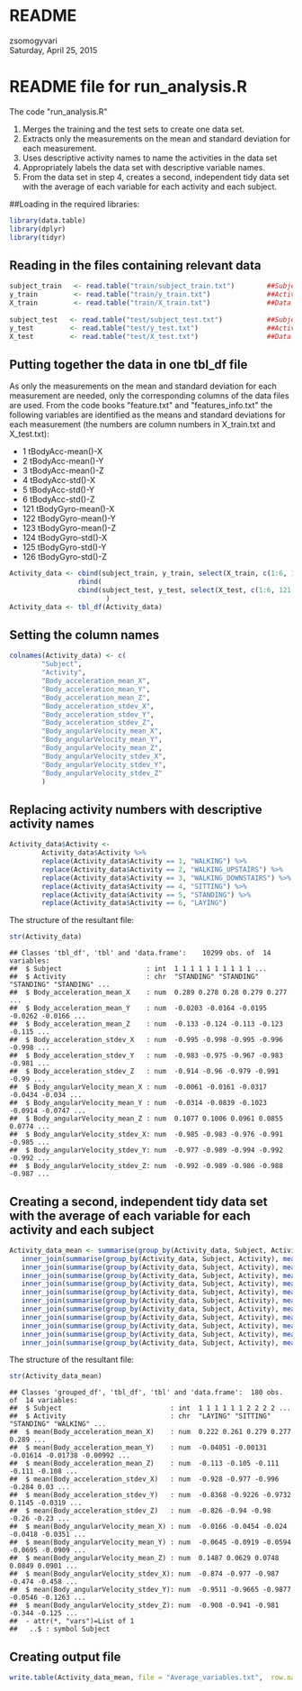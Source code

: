 # README
zsomogyvari  
Saturday, April 25, 2015  

# README file for run_analysis.R

The code "run_analysis.R" 

1. Merges the training and the test sets to create one data set.
2. Extracts only the measurements on the mean and standard deviation for each measurement. 
3. Uses descriptive activity names to name the activities in the data set
4. Appropriately labels the data set with descriptive variable names. 
5. From the data set in step 4, creates a second, independent tidy data set with the average of each variable for each activity and each subject.



##Loading in the required libraries:

```r
library(data.table)
library(dplyr)
library(tidyr)
```

## Reading in the files containing relevant data

```r
subject_train   <- read.table("train/subject_train.txt")        ##Subjects
y_train         <- read.table("train/y_train.txt")              ##Activities
X_train         <- read.table("train/X_train.txt")              ##Data
                  
subject_test   <- read.table("test/subject_test.txt")           ##Subjects
y_test         <- read.table("test/y_test.txt")                 ##Activities
X_test         <- read.table("test/X_test.txt")                 ##Data
```

## Putting together the data in one tbl_df file
As only the measurements on the mean and standard deviation for each measurement are needed, only the corresponding columns of the data files are used.
From the code books "feature.txt" and "features_info.txt" the following variables are identified as the means and standard deviations for each measurement (the numbers are column numbers in X_train.txt and X_test.txt):

* 1 tBodyAcc-mean()-X
* 2 tBodyAcc-mean()-Y
* 3 tBodyAcc-mean()-Z
* 4 tBodyAcc-std()-X
* 5 tBodyAcc-std()-Y
* 6 tBodyAcc-std()-Z
* 121 tBodyGyro-mean()-X
* 122 tBodyGyro-mean()-Y
* 123 tBodyGyro-mean()-Z
* 124 tBodyGyro-std()-X
* 125 tBodyGyro-std()-Y
* 126 tBodyGyro-std()-Z


```r
Activity_data <- cbind(subject_train, y_train, select(X_train, c(1:6, 121:126))) %>%
                 rbind(
                 cbind(subject_test, y_test, select(X_test, c(1:6, 121:126)))
                        )
Activity_data <- tbl_df(Activity_data)
```

## Setting the column names

```r
colnames(Activity_data) <- c(
        "Subject",
        "Activity",
        "Body_acceleration_mean_X",
        "Body_acceleration_mean_Y",
        "Body_acceleration_mean_Z",
        "Body_acceleration_stdev_X",
        "Body_acceleration_stdev_Y",
        "Body_acceleration_stdev_Z",
        "Body_angularVelocity_mean_X",
        "Body_angularVelocity_mean_Y",
        "Body_angularVelocity_mean_Z",
        "Body_angularVelocity_stdev_X",
        "Body_angularVelocity_stdev_Y",
        "Body_angularVelocity_stdev_Z"
        )
```

## Replacing activity numbers with descriptive activity names

```r
Activity_data$Activity <-
        Activity_data$Activity %>% 
        replace(Activity_data$Activity == 1, "WALKING") %>% 
        replace(Activity_data$Activity == 2, "WALKING_UPSTAIRS") %>% 
        replace(Activity_data$Activity == 3, "WALKING_DOWNSTAIRS") %>% 
        replace(Activity_data$Activity == 4, "SITTING") %>% 
        replace(Activity_data$Activity == 5, "STANDING") %>% 
        replace(Activity_data$Activity == 6, "LAYING")
```

The structure of the resultant file:

```r
str(Activity_data)
```

```
## Classes 'tbl_df', 'tbl' and 'data.frame':	10299 obs. of  14 variables:
##  $ Subject                     : int  1 1 1 1 1 1 1 1 1 1 ...
##  $ Activity                    : chr  "STANDING" "STANDING" "STANDING" "STANDING" ...
##  $ Body_acceleration_mean_X    : num  0.289 0.278 0.28 0.279 0.277 ...
##  $ Body_acceleration_mean_Y    : num  -0.0203 -0.0164 -0.0195 -0.0262 -0.0166 ...
##  $ Body_acceleration_mean_Z    : num  -0.133 -0.124 -0.113 -0.123 -0.115 ...
##  $ Body_acceleration_stdev_X   : num  -0.995 -0.998 -0.995 -0.996 -0.998 ...
##  $ Body_acceleration_stdev_Y   : num  -0.983 -0.975 -0.967 -0.983 -0.981 ...
##  $ Body_acceleration_stdev_Z   : num  -0.914 -0.96 -0.979 -0.991 -0.99 ...
##  $ Body_angularVelocity_mean_X : num  -0.0061 -0.0161 -0.0317 -0.0434 -0.034 ...
##  $ Body_angularVelocity_mean_Y : num  -0.0314 -0.0839 -0.1023 -0.0914 -0.0747 ...
##  $ Body_angularVelocity_mean_Z : num  0.1077 0.1006 0.0961 0.0855 0.0774 ...
##  $ Body_angularVelocity_stdev_X: num  -0.985 -0.983 -0.976 -0.991 -0.985 ...
##  $ Body_angularVelocity_stdev_Y: num  -0.977 -0.989 -0.994 -0.992 -0.992 ...
##  $ Body_angularVelocity_stdev_Z: num  -0.992 -0.989 -0.986 -0.988 -0.987 ...
```

## Creating a second, independent tidy data set with the average of each variable for each activity and each subject

```r
Activity_data_mean <- summarise(group_by(Activity_data, Subject, Activity), mean(Body_acceleration_mean_X)) %>%
   inner_join(summarise(group_by(Activity_data, Subject, Activity), mean(Body_acceleration_mean_Y)))  %>%
   inner_join(summarise(group_by(Activity_data, Subject, Activity), mean(Body_acceleration_mean_Z)))  %>%
   inner_join(summarise(group_by(Activity_data, Subject, Activity), mean(Body_acceleration_stdev_X)))  %>%
   inner_join(summarise(group_by(Activity_data, Subject, Activity), mean(Body_acceleration_stdev_Y)))  %>%
   inner_join(summarise(group_by(Activity_data, Subject, Activity), mean(Body_acceleration_stdev_Z)))  %>%
   inner_join(summarise(group_by(Activity_data, Subject, Activity), mean(Body_angularVelocity_mean_X)))  %>%
   inner_join(summarise(group_by(Activity_data, Subject, Activity), mean(Body_angularVelocity_mean_Y)))  %>%
   inner_join(summarise(group_by(Activity_data, Subject, Activity), mean(Body_angularVelocity_mean_Z)))  %>%
   inner_join(summarise(group_by(Activity_data, Subject, Activity), mean(Body_angularVelocity_stdev_X)))  %>%
   inner_join(summarise(group_by(Activity_data, Subject, Activity), mean(Body_angularVelocity_stdev_Y)))  %>%
   inner_join(summarise(group_by(Activity_data, Subject, Activity), mean(Body_angularVelocity_stdev_Z))) 
```

The structure of the resultant file:

```r
str(Activity_data_mean)
```

```
## Classes 'grouped_df', 'tbl_df', 'tbl' and 'data.frame':	180 obs. of  14 variables:
##  $ Subject                           : int  1 1 1 1 1 1 2 2 2 2 ...
##  $ Activity                          : chr  "LAYING" "SITTING" "STANDING" "WALKING" ...
##  $ mean(Body_acceleration_mean_X)    : num  0.222 0.261 0.279 0.277 0.289 ...
##  $ mean(Body_acceleration_mean_Y)    : num  -0.04051 -0.00131 -0.01614 -0.01738 -0.00992 ...
##  $ mean(Body_acceleration_mean_Z)    : num  -0.113 -0.105 -0.111 -0.111 -0.108 ...
##  $ mean(Body_acceleration_stdev_X)   : num  -0.928 -0.977 -0.996 -0.284 0.03 ...
##  $ mean(Body_acceleration_stdev_Y)   : num  -0.8368 -0.9226 -0.9732 0.1145 -0.0319 ...
##  $ mean(Body_acceleration_stdev_Z)   : num  -0.826 -0.94 -0.98 -0.26 -0.23 ...
##  $ mean(Body_angularVelocity_mean_X) : num  -0.0166 -0.0454 -0.024 -0.0418 -0.0351 ...
##  $ mean(Body_angularVelocity_mean_Y) : num  -0.0645 -0.0919 -0.0594 -0.0695 -0.0909 ...
##  $ mean(Body_angularVelocity_mean_Z) : num  0.1487 0.0629 0.0748 0.0849 0.0901 ...
##  $ mean(Body_angularVelocity_stdev_X): num  -0.874 -0.977 -0.987 -0.474 -0.458 ...
##  $ mean(Body_angularVelocity_stdev_Y): num  -0.9511 -0.9665 -0.9877 -0.0546 -0.1263 ...
##  $ mean(Body_angularVelocity_stdev_Z): num  -0.908 -0.941 -0.981 -0.344 -0.125 ...
##  - attr(*, "vars")=List of 1
##   ..$ : symbol Subject
```

## Creating output file

```r
write.table(Activity_data_mean, file = "Average_variables.txt",  row.name=FALSE)
```


